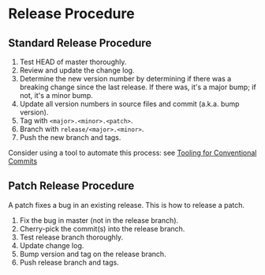 # Release Procedure


## Standard Release Procedure

1. Test HEAD of master thoroughly.
2. Review and update the change log.
3. Determine the new version number by determining if there was a breaking change since the last release. If there was, it's a major bump; if not, it's a minor bump.
4. Update all version numbers in source files and commit (a.k.a. bump version).
5. Tag with `<major>.<minor>.<patch>`.
6. Branch with `release/<major>.<minor>`.
7. Push the new branch and tags.

Consider using a tool to automate this process: see
[Tooling for Conventional Commits](https://www.conventionalcommits.org/en/v1.0.0-beta.4/#tooling-for-conventional-commits)


## Patch Release Procedure

A patch fixes a bug in an existing release.
This is how to release a patch.

1. Fix the bug in master (not in the release branch).
2. Cherry-pick the commit(s) into the release branch.
3. Test release branch thoroughly.
4. Update change log.
5. Bump version and tag on the release branch.
6. Push release branch and tags.
